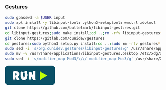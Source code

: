 ### [Gestures](https://gitlab.com/cunidev/gestures)
```bash
sudo gpasswd -a $USER input
sudo apt install -y libinput-tools python3-setuptools wmctrl xdotool
git clone https://github.com/bulletmark/libinput-gestures.git
cd libinput-gestures;sudo make install;cd ..;rm -rfv libinput-gestures*
git clone https://gitlab.com/cunidev/gestures
cd gestures;sudo python3 setup.py install;cd ..;sudo rm -rfv gestures*
sudo sed -i 's/org.cunidev.gestures/libinput-gestures/g' /usr/share/applications/org.cunidev.gestures.desktop
sudo mv -v /usr/share/applications/libinput-gestures.desktop /etc/xdg/autostart/
sudo sed -i 's/modifier_map Mod3/\/\/ modifier_map Mod3/g' /usr/share/X11/xkb/symbols/br
```
[![bashrun-url](../resources/bashrun.png)](br:https://raw.githubusercontent.com/rauldipeas/Unity-XP/master/extras/gestures.md)